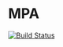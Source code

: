 # MPA
[![Build Status](https://travis-ci.org/IUT-Blagnac/MPA2015G2B1.svg?branch=master)](https://travis-ci.org/IUT-Blagnac/MPA2015G2B1)
